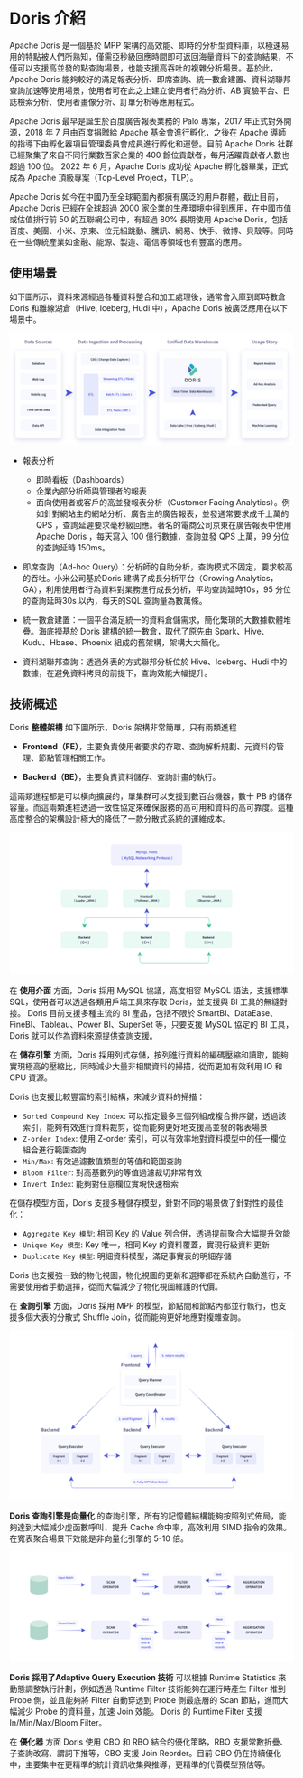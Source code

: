 # Doris 介紹

Apache Doris 是一個基於 MPP 架構的高效能、即時的分析型資料庫，以極速易用的特點被人們所熟知，僅需亞秒級回應時間即可返回海量資料下的查詢結果，不僅可以支援高並發的點查詢場景，也能支援高吞吐的複雜分析場景。基於此，Apache Doris 能夠較好的滿足報表分析、即席查詢、統一數倉建置、資料湖聯邦查詢加速等使用場景，使用者可在此之上建立使用者行為分析、AB 實驗平台、日誌檢索分析、使用者畫像分析、訂單分析等應用程式。

Apache Doris 最早是誕生於百度廣告報表業務的 Palo 專案，2017 年正式對外開源，2018 年 7 月由百度捐贈給 Apache 基金會進行孵化，之後在 Apache 導師的指導下由孵化器項目管理委員會成員進行孵化和運營。目前 Apache Doris 社群已經聚集了來自不同行業數百家企業的 400 餘位貢獻者，每月活躍貢獻者人數也超過 100 位。 2022 年 6 月，Apache Doris 成功從 Apache 孵化器畢業，正式成為 Apache 頂級專案（Top-Level Project，TLP）。

Apache Doris 如今在中國乃至全球範圍內都擁有廣泛的用戶群體，截止目前， Apache Doris 已經在全球超過 2000 家企業的生產環境中得到應用，在中國市值或估值排行前 50 的互聯網公司中，有超過 80% 長期使用 Apache Doris，包括百度、美團、小米、京東、位元組跳動、騰訊、網易、快手、微博、貝殼等。同時在一些傳統產業如金融、能源、製造、電信等領域也有豐富的應用。

## 使用場景

如下圖所示，資料來源經過各種資料整合和加工處理後，通常會入庫到即時數倉 Doris 和離線湖倉（Hive, Iceberg, Hudi 中），Apache Doris 被廣泛應用在以下場景中。

![](./assets/sekvbs5ih5rb16wz6n9k.png)

- 報表分析
    - 即時看板（Dashboards）
    - 企業內部分析師與管理者的報表
    - 面向使用者或客戶的高並發報表分析（Customer Facing Analytics）。例如針對網站主的網站分析、廣告主的廣告報表，並發通常要求成千上萬的 QPS ，查詢延遲要求毫秒級回應。著名的電商公司京東在廣告報表中使用 Apache Doris ，每天寫入 100 億行數據，查詢並發 QPS 上萬，99 分位的查詢延時 150ms。

- 即席查詢（Ad-hoc Query）：分析師的自助分析，查詢模式不固定，要求較高的吞吐。小米公司基於Doris 建構了成長分析平台（Growing Analytics，GA），利用使用者行為資料對業務進行成長分析，平均查詢延時10s，95 分位的查詢延時30s 以內，每天的SQL 查詢量為數萬條。

- 統一數倉建置：一個平台滿足統一的資料倉儲需求，簡化繁瑣的大數據軟體堆疊。海底撈基於 Doris 建構的統一數倉，取代了原先由 Spark、Hive、Kudu、Hbase、Phoenix 組成的舊架構，架構大大簡化。

- 資料湖聯邦查詢：透過外表的方式聯邦分析位於 Hive、Iceberg、Hudi 中的數據，在避免資料拷貝的前提下，查詢效能大幅提升。

## 技術概述

Doris **整體架構** 如下圖所示，Doris 架構非常簡單，只有兩類進程

- **Frontend（FE）**，主要負責使用者要求的存取、查詢解析規劃、元資料的管理、節點管理相關工作。

- **Backend（BE）**，主要負責資料儲存、查詢計畫的執行。

這兩類進程都是可以橫向擴展的，單集群可以支援到數百台機器，數十 PB 的儲存容量。而這兩類進程透過一致性協定來確保服務的高可用和資料的高可靠度。這種高度整合的架構設計極大的降低了一款分散式系統的運維成本。

![](./assets/mnz20ae3s23vv3e9ltmi.png)

在 **使用介面** 方面，Doris 採用 MySQL 協議，高度相容 MySQL 語法，支援標準 SQL，使用者可以透過各類用戶端工具來存取 Doris，並支援與 BI 工具的無縫對接。 Doris 目前支援多種主流的 BI 產品，包括不限於 SmartBI、DataEase、FineBI、Tableau、Power BI、SuperSet 等，只要支援 MySQL 協定的 BI 工具，Doris 就可以作為資料來源提供查詢支援。

在 **儲存引擎** 方面，Doris 採用列式存儲，按列進行資料的編碼壓縮和讀取，能夠實現極高的壓縮比，同時減少大量非相關資料的掃描，從而更加有效利用 IO 和 CPU 資源。

Doris 也支援比較豐富的索引結構，來減少資料的掃描：

- `Sorted Compound Key Index`: 可以指定最多三個列組成複合排序鍵，透過該索引，能夠有效進行資料裁剪，從而能夠更好地支援高並發的報表場景
- `Z-order Index`: 使用 Z-order 索引，可以有效率地對資料模型中的任一欄位組合進行範圍查詢
- `Min/Max`: 有效過濾數值類型的等值和範圍查詢
- `Bloom Filter`: 對高基數列的等值過濾裁切非常有效
- `Invert Index`: 能夠對任意欄位實現快速檢索

在儲存模型方面，Doris 支援多種儲存模型，針對不同的場景做了針對性的最佳化：

- `Aggregate Key 模型`: 相同 Key 的 Value 列合併，透過提前聚合大幅提升效能
- `Unique Key 模型`: Key 唯一，相同 Key 的資料覆蓋，實現行級資料更新
- `Duplicate Key 模型`: 明細資料模型，滿足事實表的明細存儲

Doris 也支援強一致的物化視圖，物化視圖的更新和選擇都在系統內自動進行，不需要使用者手動選擇，從而大幅減少了物化視圖維護的代價。

在 **查詢引擎** 方面，Doris 採用 MPP 的模型，節點間和節點內都並行執行，也支援多個大表的分散式 Shuffle Join，從而能夠更好地應對複雜查詢。

![](./assets/vjlmumwyx728uymsgcw0.png)

**Doris 查詢引擎是向量化** 的查詢引擎，所有的記憶體結構能夠按照列式佈局，能夠達到大幅減少虛函數呼叫、提升 Cache 命中率，高效利用 SIMD 指令的效果。在寬表聚合場景下效能是非向量化引擎的 5-10 倍。

![](./assets/ck2m3kbnodn28t28vphp.png)

**Doris 採用了Adaptive Query Execution 技術** 可以根據 Runtime Statistics 來動態調整執行計劃，例如透過 Runtime Filter 技術能夠在運行時產生 Filter 推到Probe 側，並且能夠將 Filter 自動穿透到 Probe 側最底層的 Scan 節點，進而大幅減少 Probe 的資料量，加速 Join 效能。 Doris 的 Runtime Filter 支援 In/Min/Max/Bloom Filter。

在 **優化器** 方面 Doris 使用 CBO 和 RBO 結合的優化策略，RBO 支援常數折疊、子查詢改寫、謂詞下推等，CBO 支援 Join Reorder。目前 CBO 仍在持續優化中，主要集中在更精準的統計資訊收集與推導，更精準的代價模型預估等。

